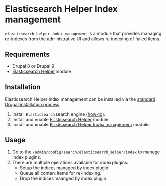 # Elasticsearch Helper Index management

`elasticsearch_helper_index_management` is a module that provides managing re-indexes from the administrative UI and allows re-indexing of failed items.
## Requirements

* Drupal 8 or Drupal 9
* [Elasticsearch Helper][elasticsearch_helper] module

## Installation

Elasticsearch Helper Index management can be installed via the
[standard Drupal installation process](https://www.drupal.org/docs/extending-drupal/installing-drupal-modules).

1. Install `Elasticsearch` search engine ([how-to][elasticsearch_download]).
2. Install and enable [Elasticsearch Helper][elasticsearch_helper] module.
3. Install and enable [Elasticsearch Helper Index management][elasticsearch_helper_index_management]
  module.

## Usage

1. Go to the `/admin/config/search/elasticsearch_helper/index` to manage index plugins.
2. There are multiple operations available for index plugins:
   - Setup the indices managed by index plugin.
   - Queue all content items for re-indexing.
   - Drop the indices maanged by index plugin.

[elasticsearch_download]: https://www.elastic.co/downloads/elasticsearch
[elasticsearch_helper]: https://www.drupal.org/project/elasticsearch_helper
[elasticsearch_helper_index_management]: https://www.drupal.org/project/elasticsearch_helper_index_management
[elasticsearch_client]: https://github.com/elastic/elasticsearch-php
